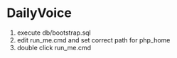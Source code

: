 DailyVoice
==========

1. execute db/bootstrap.sql
2. edit run_me.cmd and set correct path for php_home
3. double click run_me.cmd
